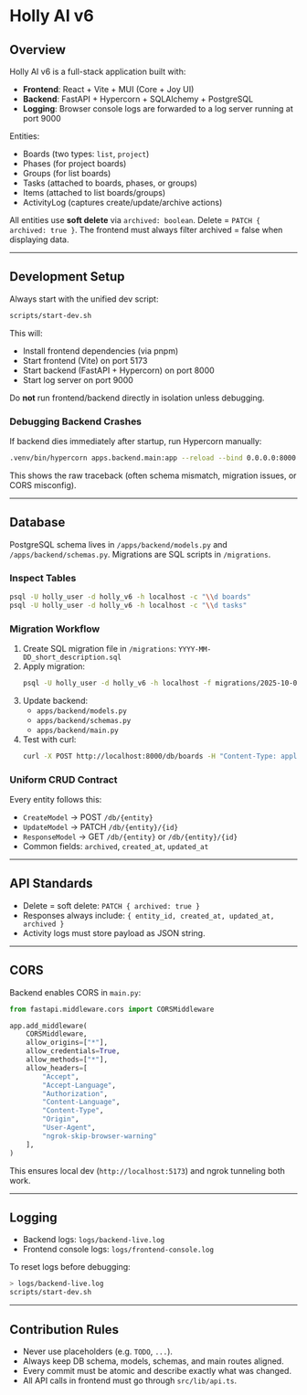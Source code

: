 # Holly AI v6

## Overview
Holly AI v6 is a full-stack application built with:
- **Frontend**: React + Vite + MUI (Core + Joy UI)
- **Backend**: FastAPI + Hypercorn + SQLAlchemy + PostgreSQL
- **Logging**: Browser console logs are forwarded to a log server running at port 9000

Entities:
- Boards (two types: `list`, `project`)
- Phases (for project boards)
- Groups (for list boards)
- Tasks (attached to boards, phases, or groups)
- Items (attached to list boards/groups)
- ActivityLog (captures create/update/archive actions)

All entities use **soft delete** via `archived: boolean`. Delete = `PATCH { archived: true }`. The frontend must always filter archived = false when displaying data.

---

## Development Setup
Always start with the unified dev script:
```bash
scripts/start-dev.sh
```
This will:
- Install frontend dependencies (via pnpm)
- Start frontend (Vite) on port 5173
- Start backend (FastAPI + Hypercorn) on port 8000
- Start log server on port 9000

Do **not** run frontend/backend directly in isolation unless debugging.

### Debugging Backend Crashes
If backend dies immediately after startup, run Hypercorn manually:
```bash
.venv/bin/hypercorn apps.backend.main:app --reload --bind 0.0.0.0:8000
```
This shows the raw traceback (often schema mismatch, migration issues, or CORS misconfig).

---

## Database
PostgreSQL schema lives in `/apps/backend/models.py` and `/apps/backend/schemas.py`. Migrations are SQL scripts in `/migrations`.

### Inspect Tables
```bash
psql -U holly_user -d holly_v6 -h localhost -c "\\d boards"
psql -U holly_user -d holly_v6 -h localhost -c "\\d tasks"
```

### Migration Workflow
1. Create SQL migration file in `/migrations`: `YYYY-MM-DD_short_description.sql`
2. Apply migration:
   ```bash
   psql -U holly_user -d holly_v6 -h localhost -f migrations/2025-10-02_add_groups.sql
   ```
3. Update backend:
   - `apps/backend/models.py`
   - `apps/backend/schemas.py`
   - `apps/backend/main.py`
4. Test with curl:
   ```bash
   curl -X POST http://localhost:8000/db/boards -H "Content-Type: application/json" -d '{"name":"Test","board_type":"project"}'
   ```

### Uniform CRUD Contract
Every entity follows this:
- `CreateModel` → POST `/db/{entity}`
- `UpdateModel` → PATCH `/db/{entity}/{id}`
- `ResponseModel` → GET `/db/{entity}` or `/db/{entity}/{id}`
- Common fields: `archived`, `created_at`, `updated_at`

---

## API Standards
- Delete = soft delete: `PATCH { archived: true }`
- Responses always include: `{ entity_id, created_at, updated_at, archived }`
- Activity logs must store payload as JSON string.

---

## CORS
Backend enables CORS in `main.py`:
```python
from fastapi.middleware.cors import CORSMiddleware

app.add_middleware(
    CORSMiddleware,
    allow_origins=["*"],
    allow_credentials=True,
    allow_methods=["*"],
    allow_headers=[
        "Accept",
        "Accept-Language",
        "Authorization",
        "Content-Language",
        "Content-Type",
        "Origin",
        "User-Agent",
        "ngrok-skip-browser-warning"
    ],
)
```

This ensures local dev (`http://localhost:5173`) and ngrok tunneling both work.

---

## Logging
- Backend logs: `logs/backend-live.log`
- Frontend console logs: `logs/frontend-console.log`

To reset logs before debugging:
```bash
> logs/backend-live.log
scripts/start-dev.sh
```

---

## Contribution Rules
- Never use placeholders (e.g. `TODO`, `...`).
- Always keep DB schema, models, schemas, and main routes aligned.
- Every commit must be atomic and describe exactly what was changed.
- All API calls in frontend must go through `src/lib/api.ts`.
